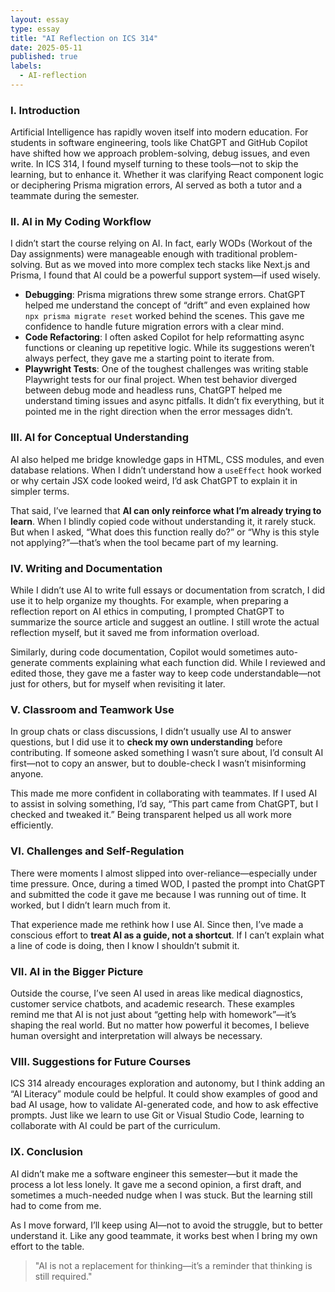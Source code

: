 ```yaml
---
layout: essay
type: essay
title: "AI Reflection on ICS 314"
date: 2025-05-11
published: true
labels:
  - AI-reflection
---
```


### I. Introduction

Artificial Intelligence has rapidly woven itself into modern education. For students in software engineering, tools like ChatGPT and GitHub Copilot have shifted how we approach problem-solving, debug issues, and even write. In ICS 314, I found myself turning to these tools—not to skip the learning, but to enhance it. Whether it was clarifying React component logic or deciphering Prisma migration errors, AI served as both a tutor and a teammate during the semester.

### II. AI in My Coding Workflow

I didn’t start the course relying on AI. In fact, early WODs (Workout of the Day assignments) were manageable enough with traditional problem-solving. But as we moved into more complex tech stacks like Next.js and Prisma, I found that AI could be a powerful support system—if used wisely.

- **Debugging**: Prisma migrations threw some strange errors. ChatGPT helped me understand the concept of “drift” and even explained how `npx prisma migrate reset` worked behind the scenes. This gave me confidence to handle future migration errors with a clear mind.
- **Code Refactoring**: I often asked Copilot for help reformatting async functions or cleaning up repetitive logic. While its suggestions weren’t always perfect, they gave me a starting point to iterate from.
- **Playwright Tests**: One of the toughest challenges was writing stable Playwright tests for our final project. When test behavior diverged between debug mode and headless runs, ChatGPT helped me understand timing issues and async pitfalls. It didn’t fix everything, but it pointed me in the right direction when the error messages didn’t.

### III. AI for Conceptual Understanding

AI also helped me bridge knowledge gaps in HTML, CSS modules, and even database relations. When I didn’t understand how a `useEffect` hook worked or why certain JSX code looked weird, I’d ask ChatGPT to explain it in simpler terms.

That said, I’ve learned that **AI can only reinforce what I’m already trying to learn**. When I blindly copied code without understanding it, it rarely stuck. But when I asked, “What does this function really do?” or “Why is this style not applying?”—that’s when the tool became part of my learning.

### IV. Writing and Documentation

While I didn’t use AI to write full essays or documentation from scratch, I did use it to help organize my thoughts. For example, when preparing a reflection report on AI ethics in computing, I prompted ChatGPT to summarize the source article and suggest an outline. I still wrote the actual reflection myself, but it saved me from information overload.

Similarly, during code documentation, Copilot would sometimes auto-generate comments explaining what each function did. While I reviewed and edited those, they gave me a faster way to keep code understandable—not just for others, but for myself when revisiting it later.

### V. Classroom and Teamwork Use

In group chats or class discussions, I didn’t usually use AI to answer questions, but I did use it to **check my own understanding** before contributing. If someone asked something I wasn’t sure about, I’d consult AI first—not to copy an answer, but to double-check I wasn’t misinforming anyone.

This made me more confident in collaborating with teammates. If I used AI to assist in solving something, I’d say, “This part came from ChatGPT, but I checked and tweaked it.” Being transparent helped us all work more efficiently.

### VI. Challenges and Self-Regulation

There were moments I almost slipped into over-reliance—especially under time pressure. Once, during a timed WOD, I pasted the prompt into ChatGPT and submitted the code it gave me because I was running out of time. It worked, but I didn’t learn much from it.

That experience made me rethink how I use AI. Since then, I’ve made a conscious effort to **treat AI as a guide, not a shortcut**. If I can’t explain what a line of code is doing, then I know I shouldn’t submit it.

### VII. AI in the Bigger Picture

Outside the course, I’ve seen AI used in areas like medical diagnostics, customer service chatbots, and academic research. These examples remind me that AI is not just about “getting help with homework”—it’s shaping the real world. But no matter how powerful it becomes, I believe human oversight and interpretation will always be necessary.

### VIII. Suggestions for Future Courses

ICS 314 already encourages exploration and autonomy, but I think adding an “AI Literacy” module could be helpful. It could show examples of good and bad AI usage, how to validate AI-generated code, and how to ask effective prompts. Just like we learn to use Git or Visual Studio Code, learning to collaborate with AI could be part of the curriculum.

### IX. Conclusion

AI didn’t make me a software engineer this semester—but it made the process a lot less lonely. It gave me a second opinion, a first draft, and sometimes a much-needed nudge when I was stuck. But the learning still had to come from me.

As I move forward, I’ll keep using AI—not to avoid the struggle, but to better understand it. Like any good teammate, it works best when I bring my own effort to the table.

> "AI is not a replacement for thinking—it’s a reminder that thinking is still required."
